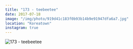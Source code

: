 ```yaml
---
title: "173 - teebeetee"
date: 2017-07-18
image: "/img/photo/919d41c183f0b93b14b9e91947dfa6a7.jpg"
location: "Koreatown"
instagram: true
---
```


![173 - teebeetee](/img/photo/919d41c183f0b93b14b9e91947dfa6a7.jpg)
